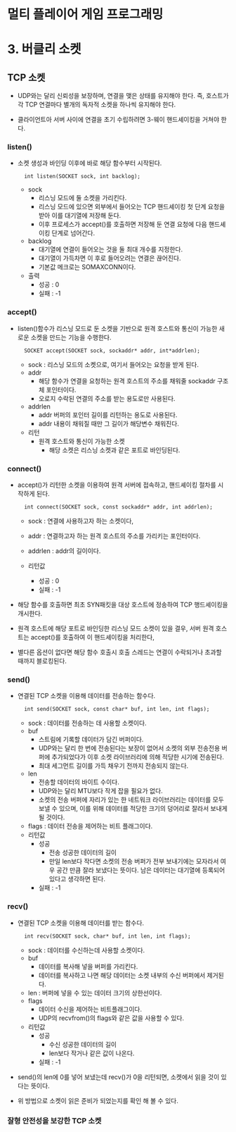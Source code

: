 # 멀티 플레이어 게임 프로그래밍

# 3. 버클리 소켓

## TCP 소켓

- UDP와는 달리 신뢰성을 보장하며, 연결을 맺은 상태를 유지해야 한다. 즉, 호스트가 각 TCP 연결마다 별개의 독자적 소켓을 하나씩 유지해야 한다.

- 클라이언트아 서버 사이에 연결을 초기 수립하려면 3-웨이 핸드셰이킹을 거쳐야 한다.

### listen()


- 소켓 생성과 바인딩 이후에 바로 해당 함수부터 시작된다.

        int listen(SOCKET sock, int backlog);

    - sock
        - 리스닝 모드에 둘 소켓을 가리킨다.
        - 리스닝 모드에 있으면 외부에서 들어오는 TCP 핸드셰이킹 첫 단계 요청을 받아 이를 대기열에 저장해 둔다.
        - 이후 프로세스가 accept()를 호출하면 저장해 둔 연결 요청에 다음 핸드셰이킹 단계로 넘어간다.
    - backlog
        - 대기열에 연결이 들어오는 것을 둘 최대 개수를 지정한다.
        - 대기열이 가득차면 이 후로 들어오려는 연결은 끊어진다.
        - 기본값 메크로는 SOMAXCONN이다.
    - 출력
        - 성공 : 0
        - 실패 : -1
    
### accept()

- listen()함수가 리스닝 모드로 둔 소켓을 기반으로 원격 호스트와 통신이 가능한 새로운 소켓을 만드는 기능을 수행한다.

        SOCKET accept(SOCKET sock, sockaddr* addr, int*addrlen);

    - sock : 리스닝 모드의 소켓으로, 여기서 들어오는 요청을 받게 된다.
    - addr 
        - 해당 함수가 연결을 요청하는 원격 호스트의 주소를 채워줄 sockaddr 구조체 포인터이다.
        - 오로지 수락된 연결의 주소를 받는 용도로만 사용된다.
    - addrlen
        - addr 버퍼의 포인터 길이를 리턴하는 용도로 사용된다.
        - addr 내용이 채워질 때만 그 길이가 해당변수 채워진다.
    - 리턴
        - 원격 호스트와 통신이 가능한 소켓
            - 해당 소켓은 리스닝 소켓과 같은 포트로 바인딩된다.

### connect()

- accept()가 리턴한 소켓을 이용하여 원격 서버에 접속하고, 핸드셰이킹 절차를 시작하게 된다.

        int connect(SOCKET sock, const sockaddr* addr, int addrlen);

    - sock : 연결에 사용하고자 하는 소켓이다,
    
    - addr : 연결하고자 하는 원격 호스트의 주소를 가리키는 포인터이다.
    - addrlen : addr의 길이이다.
    - 리턴값 
        - 성공 : 0
        - 실패 : -1

- 해당 함수를 호출하면 최초 SYN패킷을 대상 호스트에 정송하여 TCP 행드셰이킹을 개시한다.
- 원격 호스트에 해당 포트로 바인딩한 리스닝 모드 소켓이 있을 결우, 서버 원격 호스트는 accept()를 호출하여 이 핸드셰이킹을 처리한다,
- 별다른 옵션이 없다면 해당 함수 호출시 호출 스레드는 연결이 수락되거나 초과할 때까지 블로킹된다.

### send()

- 연결된 TCP 소켓을 이용해 데이터를 전송하는 함수다.

        int send(SOCKET sock, const char* buf, int len, int flags);

    - sock : 데이터를 전송하는 데 사용할 소켓이다.
    - buf
        - 스트림에 기록할 데이터가 담긴 버퍼이다.
        - UDP와는 달리 한 번에 전송된다는 보장이 없어서 소켓의 외부 전송전용 버퍼에 추가되었다가 이후 소켓 라이브러리에 의해 적당한 시기에 전송된다.
        - 최대 세그먼트 길이를 가득 채우기 전까지 전송되지 않는다.
    - len
        - 전송할 데이터의 바이트 수이다.
        - UDP와는 달리 MTU보다 작게 잡을 필요가 없다.
        - 소켓의 전송 버퍼에 자리가 있는 한 네트워크 라이브러리는 데이터를 모두 보낼 수 있으며, 이를 위해 데이터를 적당한 크기의 덩어리로 잘라서 보내게 될 것이다.
    - flags : 데이터 전송을 제어하는 비트 플래그이다.
    - 리턴값 
        - 성공 
            - 전송 성공한 데이터의 길이
            - 만일 len보다 작다면 소켓의 전송 버퍼가 전부 보내기에는 모자라서 여우 공간 만큼 잘라 보냈다는 뜻이다. 남은 데이터는 대기열에 등록되어 있다고 생각하면 된다.
        - 실패 : -1

### recv()

- 연결된 TCP 소켓을 이용해 데이터를 받는 함수다.

        int recv(SOCKET sock, char* buf, int len, int flags);

    - sock : 데이터를 수신하는데 사용할 소켓이다.
    - buf 
        - 데이터를 복사해 넣을 버퍼를 가리킨다.
        - 데이터를 복사하고 나면 해당 데이터는 소켓 내부의 수신 버퍼에서 제거된다.
    - len : 버퍼에 넣을 수 있는 데이터 크기의 상한선이다.
    - flags 
        - 데이터 수신을 제어하는 비트플래그이다.
        - UDP의 recvfrom()의 flags와 같은 값을 사용할 수 있다.
    - 리턴값 
        - 성공 
            - 수신 성공한 데이터의 길이
            - len보다 작거나 같은 값이 나온다.
        - 실패 : -1
- send()의 len에 0를 넣어 보냈는데 recv()가 0을 리턴되면, 소켓에서 읽을 것이 있다는 뜻이다. 
- 위 방법으로 소켓이 읽은 준비가 되었는지를 확인 해 볼 수 있다.

### 잘형 안전성을 보강한 TCP 소켓